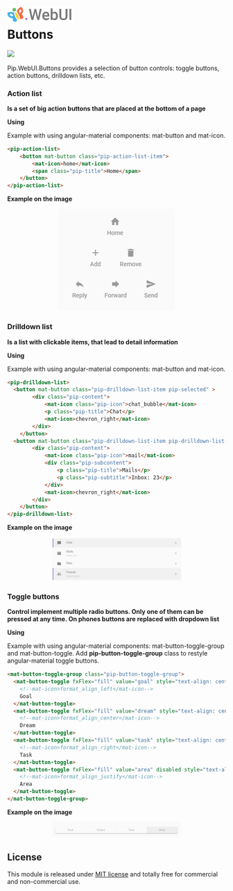 # <img src="https://github.com/pip-webui/pip-webui/raw/master/doc/Logo.png" alt="Pip.WebUI Logo" style="max-width:30%"> <br/> Buttons

![](https://img.shields.io/badge/license-MIT-blue.svg)

Pip.WebUI.Buttons provides a selection of button controls: toggle buttons, action buttons, drilldown lists, etc.

### Action list

**Is a set of big action buttons that are placed at the bottom of a page**

**Using**

Example with using angular-material components: mat-button and mat-icon.

```html
<pip-action-list>
    <button mat-button class="pip-action-list-item">
        <mat-icon>home</mat-icon>
        <span class="pip-title">Home</span>
    </button>
</pip-action-list>
```

**Example on the image**

<a href="https://github.com/pip-webui2/pip-webui2-buttons/raw/master/doc/images/action-list.png" style="display: block; text-align: center;">
    <img style="max-width: 300px" src="https://github.com/pip-webui2/pip-webui2-buttons/raw/master/doc/images/action-list.png"/>
</a>

### Drilldown list

**Is a list with clickable items, that lead to detail information**

**Using**

Example with using angular-material components: mat-button and mat-icon.

``` html
<pip-drilldown-list>
  <button mat-button class="pip-drilldown-list-item pip-selected" >
        <div class="pip-content">
            <mat-icon class="pip-icon">chat_bubble</mat-icon>
            <p class="pip-title">Chat</p>
            <mat-icon>chevron_right</mat-icon>
        </div>
    </button>
  <button mat-button class="pip-drilldown-list-item pip-drilldown-list-item-lg">
        <div class="pip-content">
            <mat-icon class="pip-icon">mail</mat-icon>
            <div class="pip-subcontent">
                <p class="pip-title">Mails</p>
                <p class="pip-subtitle">Inbox: 23</p>
            </div>
            <mat-icon>chevron_right</mat-icon>
        </div>
    </button>
</pip-drilldown-list>
```

**Example on the image**

<a href="https://github.com/pip-webui2/pip-webui2-buttons/raw/master/doc/images/drilldown-list.png" style="display: block; text-align: center;">
    <img style="max-width: 300px" src="https://github.com/pip-webui2/pip-webui2-buttons/raw/master/doc/images/drilldown-list.png"/>
</a>

### Toggle buttons

**Control implement multiple radio buttons. Only one of them can be pressed at any time. On phones buttons are replaced with dropdown list**

**Using**

Example with using angular-material components: mat-button-toggle-group and mat-button-toggle. Add **pip-button-toggle-group** class to restyle angular-material toggle buttons.

```html
<mat-button-toggle-group class="pip-button-toggle-group">
  <mat-button-toggle fxFlex="fill" value="goal" style="text-align: center">
    <!--mat-icon>format_align_left</mat-icon-->
    Goal
  </mat-button-toggle>
  <mat-button-toggle fxFlex="fill" value="dream" style="text-align: center">
    <!--mat-icon>format_align_center</mat-icon-->
    Dream
  </mat-button-toggle>
  <mat-button-toggle fxFlex="fill" value="task" style="text-align: center">
    <!--mat-icon>format_align_right</mat-icon-->
    Task
  </mat-button-toggle>
  <mat-button-toggle fxFlex="fill" value="area" disabled style="text-align: center">
    <!--mat-icon>format_align_justify</mat-icon-->
    Area
  </mat-button-toggle>
</mat-button-toggle-group>
```

**Example on the image**

<a href="https://github.com/pip-webui2/pip-webui2-buttons/raw/master/doc/images/toggle-buttons.png" style="display: block; text-align: center;">
    <img style="max-width: 300px" src="https://github.com/pip-webui2/pip-webui2-buttons/raw/master/doc/images/toggle-buttons.png"/>
</a>

## <a name="license"></a>License

This module is released under [MIT license](License) and totally free for commercial and non-commercial use.
